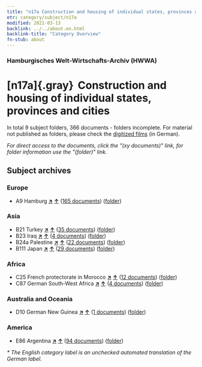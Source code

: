 ```yaml
---
title: "n17a Construction and housing of individual states, provinces and cities"
etr: category/subject/n17a
modified: 2021-03-13
backlink: ../../about.en.html
backlink-title: "Category Overview"
fn-stub: about
---
```


### Hamburgisches Welt-Wirtschafts-Archiv (HWWA)
# [n17a]{.gray}&#8201; Construction and housing of individual states, provinces and cities&#160; 





In total 9 subject folders, 366 documents - folders incomplete.
For material not published as folders, please check the [digitized films](/film/h1_sh) (in German).

_For direct access to the documents, click the "(xy documents)" link, for folder information use the "(folder)" link._

## Subject archives



### Europe

- A9 Hamburg [**&nearr;**](../../../geo/i/140905/about.en.html "Hamburg (all folders)") [**&uarr;**](../../../geo/about.en.html#A9 "Country category system") (<a href="https://pm20.zbw.eu/dfgview/sh/140905,145261" title="about: Hamburg : Construction and housing of individual states, provinces and cities" target="_blank">165 documents</a>) ([folder](http://purl.org/pressemappe20/folder/sh/140905,145261))

### Asia

- B21 Turkey [**&nearr;**](../../../geo/i/141111/about.en.html "Turkey (all folders)") [**&uarr;**](../../../geo/about.en.html#B21 "Country category system") (<a href="https://pm20.zbw.eu/dfgview/sh/141111,145261" title="about: Turkey : Construction and housing of individual states, provinces and cities" target="_blank">35 documents</a>) ([folder](http://purl.org/pressemappe20/folder/sh/141111,145261))
- B23 Iraq [**&nearr;**](../../../geo/i/141113/about.en.html "Iraq (all folders)") [**&uarr;**](../../../geo/about.en.html#B23 "Country category system") (<a href="https://pm20.zbw.eu/dfgview/sh/141113,145261" title="about: Iraq : Construction and housing of individual states, provinces and cities" target="_blank">4 documents</a>) ([folder](http://purl.org/pressemappe20/folder/sh/141113,145261))
- B24a Palestine [**&nearr;**](../../../geo/i/141115/about.en.html "Palestine (all folders)") [**&uarr;**](../../../geo/about.en.html#B24a "Country category system") (<a href="https://pm20.zbw.eu/dfgview/sh/141115,145261" title="about: Palestine : Construction and housing of individual states, provinces and cities" target="_blank">22 documents</a>) ([folder](http://purl.org/pressemappe20/folder/sh/141115,145261))
- B111 Japan [**&nearr;**](../../../geo/i/141272/about.en.html "Japan (all folders)") [**&uarr;**](../../../geo/about.en.html#B111 "Country category system") (<a href="https://pm20.zbw.eu/dfgview/sh/141272,145261" title="about: Japan : Construction and housing of individual states, provinces and cities" target="_blank">29 documents</a>) ([folder](http://purl.org/pressemappe20/folder/sh/141272,145261))

### Africa

- C25 French protectorate in Morocco [**&nearr;**](../../../geo/i/141358/about.en.html "French protectorate in Morocco (all folders)") [**&uarr;**](../../../geo/about.en.html#C25 "Country category system") (<a href="https://pm20.zbw.eu/dfgview/sh/141358,145261" title="about: French protectorate in Morocco : Construction and housing of individual states, provinces and cities" target="_blank">12 documents</a>) ([folder](http://purl.org/pressemappe20/folder/sh/141358,145261))
- C87 German South-West Africa [**&nearr;**](../../../geo/i/141450/about.en.html "German South-West Africa (all folders)") [**&uarr;**](../../../geo/about.en.html#C87 "Country category system") (<a href="https://pm20.zbw.eu/dfgview/sh/141450,145261" title="about: German South-West Africa : Construction and housing of individual states, provinces and cities" target="_blank">4 documents</a>) ([folder](http://purl.org/pressemappe20/folder/sh/141450,145261))

### Australia and Oceania

- D10 German New Guinea [**&nearr;**](../../../geo/i/141601/about.en.html "German New Guinea (all folders)") [**&uarr;**](../../../geo/about.en.html#D10 "Country category system") (<a href="https://pm20.zbw.eu/dfgview/sh/141601,145261" title="about: German New Guinea : Construction and housing of individual states, provinces and cities" target="_blank">1 documents</a>) ([folder](http://purl.org/pressemappe20/folder/sh/141601,145261))

### America

- E86 Argentina [**&nearr;**](../../../geo/i/141692/about.en.html "Argentina (all folders)") [**&uarr;**](../../../geo/about.en.html#E86 "Country category system") (<a href="https://pm20.zbw.eu/dfgview/sh/141692,145261" title="about: Argentina : Construction and housing of individual states, provinces and cities" target="_blank">94 documents</a>) ([folder](http://purl.org/pressemappe20/folder/sh/141692,145261))


_* The English category label is an unchecked automated translation of the German label._

